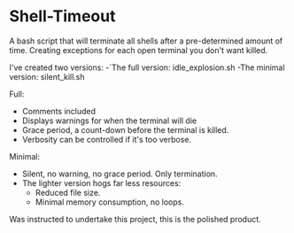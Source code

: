 # Shell-Timeout
A bash script that will terminate all shells after a pre-determined amount of time. 
Creating exceptions for each open terminal you don't want killed.

I've created two versions:
-`The full version: idle_explosion.sh
-The minimal version: silent_kill.sh

Full:
- Comments included
- Displays warnings for when the terminal will die
- Grace period, a count-down before the terminal is killed.
- Verbosity can be controlled if it's too verbose.

Minimal:
- Silent, no warning, no grace period. Only termination.
- The lighter version hogs far less resources:  
    - Reduced file size.
    - Minimal memory consumption, no loops.


Was instructed to undertake this project, this is the polished product. 
